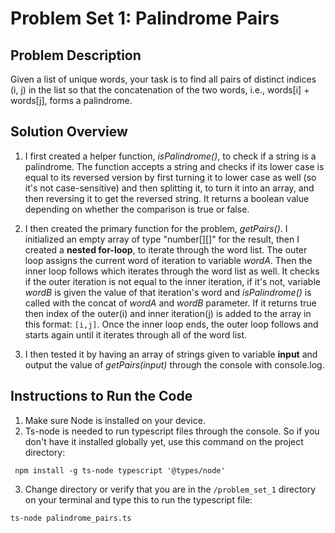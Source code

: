 # Problem Set 1: Palindrome Pairs
## Problem Description
Given a list of unique words, your task is to find all pairs of distinct indices (i, j) in the list so that the concatenation of the two words, i.e., words[i] + words[j], forms a palindrome.
## Solution Overview
1. I first created a helper function, *isPalindrome()*, to check if a string is a palindrome. The function accepts a string and checks if its lower case is equal to its reversed version by first turning it to lower case as well (so it's not case-sensitive) and then splitting it, to turn it into an array, and then reversing it to get the reversed string. It returns a boolean value depending on whether the comparison is true or false.

2. I then created the primary function for the problem,  *getPairs()*. I initialized an empty array of type "number[][]" for the result, then I created a **nested for-loop**, to iterate through the word list. The outer loop assigns the current word of iteration to variable *wordA*. Then the inner loop follows which iterates through the word list as well. It checks if the outer iteration is not equal to the inner iteration, if it's not,
variable *wordB* is given the value of that iteration's word and  *isPalindrome()* is called with the concat of *wordA* and *wordB* parameter. If it returns true then index of the outer(i) and inner iteration(j) is added to the array in this format: ```[i,j]```.  Once the inner loop ends, the outer loop follows and starts again until it iterates through all of the word list.

3. I then tested it by having an array of strings given to variable **input** and output the value of *getPairs(input)* through the console with console.log.


## Instructions to Run the Code
1. Make sure Node is installed on your device.
2. Ts-node is needed to run typescript files through the console. So if you don't have it installed globally yet,  use this command on the project directory: <br/>
```console
 npm install -g ts-node typescript '@types/node' 
 ```
 3. Change directory or verify that you are in the ```/problem_set_1``` directory on your terminal and type this to run the typescript file:
 ```console
ts-node palindrome_pairs.ts
 ```